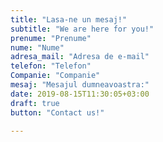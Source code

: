 ```yaml
---
title: "Lasa-ne un mesaj!"
subtitle: "We are here for you!"
prenume: "Prenume"
nume: "Nume"
adresa_mail: "Adresa de e-mail"
telefon: "Telefon"
Companie: "Companie"
mesaj: "Mesajul dumneavoastra:"
date: 2019-08-15T11:30:05+03:00
draft: true
button: "Contact us!"

---
```


